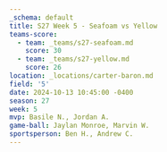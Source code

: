 ```yaml
---
_schema: default
title: S27 Week 5 - Seafoam vs Yellow
teams-score:
  - team: _teams/s27-seafoam.md
    score: 30
  - team: _teams/s27-yellow.md
    score: 26
location: _locations/carter-baron.md
field: '5'
date: 2024-10-13 10:45:00 -0400
season: 27
week: 5
mvp: Basile N., Jordan A.
game-ball: Jaylan Monroe, Marvin W.
sportsperson: Ben H., Andrew C.
---
```

